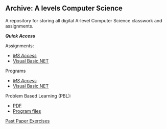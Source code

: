 ## Archive: A levels Computer Science 

A repository for storing all digital A-level Computer Science classwork and assignments.

***Quick Access***

Assignments:
* *[MS Access](https://github.com/MuhammadAbbas010/A-Levels_Archive/tree/main/Assignment/Access)*
* [Visual Basic.NET](https://github.com/MuhammadAbbas010/A-Levels_Archive/tree/main/Assignment/Visual%20Basic)

Programs
* *[MS Access](https://github.com/MuhammadAbbas010/A-Levels_Archive/tree/main/Programs/Microsoft%20Access)*
* [Visual Basic.NET](https://github.com/MuhammadAbbas010/A-Levels_Archive/tree/main/Programs/Visual%20Basic)

Problem Based Learning (PBL):
* [PDF](https://github.com/MuhammadAbbas010/A-Levels_Archive/tree/main/Problem%20Based%20Lessons/Program%20Based%20Learning%20-%20Files)
* [Program files](https://github.com/MuhammadAbbas010/A-Levels_Archive/tree/main/Problem%20Based%20Lessons/%CE%A9%20Program%20Based%20Learning%20-%20Programs)

[Past Paper Exercises](https://github.com/MuhammadAbbas010/A-Levels_Archive/tree/main/Past%20Paper%20Programs)


